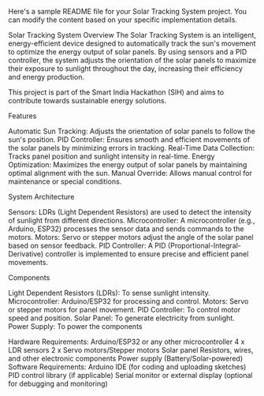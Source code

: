 
Here's a sample README file for your Solar Tracking System project. You can modify the content based on your specific implementation details.

Solar Tracking System
Overview
The Solar Tracking System is an intelligent, energy-efficient device designed to automatically track the sun's movement to optimize the energy output of solar panels. By using sensors and a PID controller, the system adjusts the orientation of the solar panels to maximize their exposure to sunlight throughout the day, increasing their efficiency and energy production.

This project is part of the Smart India Hackathon (SIH) and aims to contribute towards sustainable energy solutions.

Features

Automatic Sun Tracking: Adjusts the orientation of solar panels to follow the sun's position.
PID Controller: Ensures smooth and efficient movements of the solar panels by minimizing errors in tracking.
Real-Time Data Collection: Tracks panel position and sunlight intensity in real-time.
Energy Optimization: Maximizes the energy output of solar panels by maintaining optimal alignment with the sun.
Manual Override: Allows manual control for maintenance or special conditions.

System Architecture

Sensors: LDRs (Light Dependent Resistors) are used to detect the intensity of sunlight from different directions.
Microcontroller: A microcontroller (e.g., Arduino, ESP32) processes the sensor data and sends commands to the motors.
Motors: Servo or stepper motors adjust the angle of the solar panel based on sensor feedback.
PID Controller: A PID (Proportional-Integral-Derivative) controller is implemented to ensure precise and efficient panel movements.

Components

Light Dependent Resistors (LDRs): To sense sunlight intensity.
Microcontroller: Arduino/ESP32 for processing and control.
Motors: Servo or stepper motors for panel movement.
PID Controller: To control motor speed and position.
Solar Panel: To generate electricity from sunlight.
Power Supply: To power the components

Hardware Requirements:
Arduino/ESP32 or any other microcontroller
4 x LDR sensors
2 x Servo motors/Stepper motors
Solar panel
Resistors, wires, and other electronic components
Power supply (Battery/Solar-powered)
Software Requirements:
Arduino IDE (for coding and uploading sketches)
PID control library (if applicable)
Serial monitor or external display (optional for debugging and monitoring)
